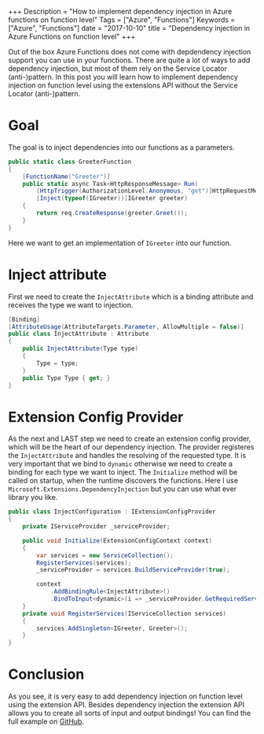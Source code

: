+++
Description = "How to implement dependency injection in Azure functions on function level"
Tags = ["Azure", "Functions"]
Keywords = ["Azure", "Functions"]
date = "2017-10-10"
title = "Dependency injection in Azure Functions on function level"
+++

Out of the box Azure Functions does not come with depdendency injection support you can use in your functions. There are quite a lot of ways to add dependency injection, but most of them rely on the Service Locator (anti-)pattern. In this post you will learn how to implement dependency injection on function level using the extensions API without the Service Locator (anti-)pattern.

# Goal
The goal is to inject dependencies into our functions as a parameters.
```csharp
public static class GreeterFunction
{
    [FunctionName("Greeter")]
    public static async Task<HttpResponseMessage> Run(
        [HttpTrigger(AuthorizationLevel.Anonymous, "get")]HttpRequestMessage req,
        [Inject(typeof(IGreeter))]IGreeter greeter)
    {
        return req.CreateResponse(greeter.Greet());
    }
}
```
Here we want to get an implementation of `IGreeter` into our function.

# Inject attribute
First we need to create the `InjectAttribute` which is a binding attribute and receives the type we want to injection.
```csharp
[Binding]
[AttributeUsage(AttributeTargets.Parameter, AllowMultiple = false)]
public class InjectAttribute : Attribute
{
    public InjectAttribute(Type type)
    {
        Type = type;
    }
    public Type Type { get; }
}
```

# Extension Config Provider
As the next and LAST step we need to create an extension config provider, which will be the heart of our dependency injection. 
The provider registeres the `InjectAttribute` and handles the resolving of the requested type. 
It is very important that we bind to `dynamic` otherwise we need to create a binding for each type we want to inject.
The `Initialize` method will be called on startup, when the runtime discovers the functions.
Here I use `Microsoft.Extensions.DependencyInjection` but you can use what ever library you like.

```csharp
public class InjectConfiguration : IExtensionConfigProvider
{
    private IServiceProvider _serviceProvider;

    public void Initialize(ExtensionConfigContext context)
    {
        var services = new ServiceCollection();
        RegisterServices(services);
        _serviceProvider = services.BuildServiceProvider(true);

        context
            .AddBindingRule<InjectAttribute>()
            .BindToInput<dynamic>(i => _serviceProvider.GetRequiredService(i.Type));
    }
    private void RegisterServices(IServiceCollection services)
    {
        services.AddSingleton<IGreeter, Greeter>();
    }
}
```

# Conclusion
As you see, it is very easy to add dependency injection on function level using the extension API. 
Besides dependency injection the extension API allows you to create all sorts of input and output bindings!
You can find the full example on [GitHub][github-repo].

[github-repo]: https://github.com/BorisWilhelms/azure-function-dependency-injection